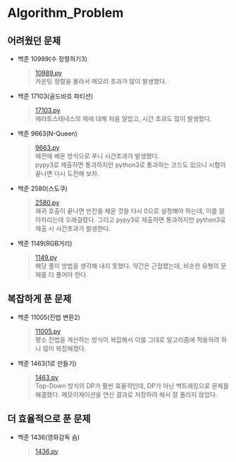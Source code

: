 # Algorithm_Problem
## 어려웠던 문제
- 백준 10989(수 정렬하기3)
  > [10989.py](https://github.com/nhlee98/Algorithm_Problem/blob/main/Baekjoon/%EB%8B%A8%EA%B3%84%EB%B3%84%EB%A1%9C%ED%92%80%EC%96%B4%EB%B3%B4%EA%B8%B0/13_%EC%A0%95%EB%A0%AC/10989.py)  
  > 카운팅 정렬을 몰라서 메모리 초과가 많이 발생했다.
- 백준 17103(골드바흐 파티션)
  > [17103.py](https://github.com/nhlee98/Algorithm_Problem/blob/main/Baekjoon/%EB%8B%A8%EA%B3%84%EB%B3%84%EB%A1%9C%ED%92%80%EC%96%B4%EB%B3%B4%EA%B8%B0/15_%EC%95%BD%EC%88%98_%EB%B0%B0%EC%88%98_%EC%86%8C%EC%88%982/17103.py)  
  > 에라토스테네스의 체에 대해 처음 알았고, 시간 초과도 많이 발생했다.
- 백준 9663(N-Queen)
  > [9663.py](https://github.com/nhlee98/Algorithm_Problem/blob/main/Baekjoon/%EB%8B%A8%EA%B3%84%EB%B3%84%EB%A1%9C%ED%92%80%EC%96%B4%EB%B3%B4%EA%B8%B0/22_%EB%B0%B1%ED%8A%B8%EB%9E%98%ED%82%B9/9663.py)   
  > 예전에 배운 방식으로 푸니 시간초과가 발생했다.   
  > pypy3로 제출하면 통과하지만 python3로 통과하는 코드도 있으니 시험이 끝나면 다시 도전해 보자.
- 백준 2580(스도쿠)
  > [2580.py](https://github.com/nhlee98/Algorithm_Problem/blob/main/Baekjoon/%EB%8B%A8%EA%B3%84%EB%B3%84%EB%A1%9C%ED%92%80%EC%96%B4%EB%B3%B4%EA%B8%B0/22_%EB%B0%B1%ED%8A%B8%EB%9E%98%ED%82%B9/2580.py)   
  > 재귀 호출이 끝나면 빈칸을 채운 것을 다시 0으로 설정해야 하는데, 이를 알아차리는데 오래걸렸다.
  > 그리고 pypy3로 제출하면 통과하지만 python3로 제출 시 시간초과가 발생한다.
- 백준 1149(RGB거리)
  > [1149.py](https://github.com/nhlee98/Algorithm_Problem/blob/main/Baekjoon/%EB%8B%A8%EA%B3%84%EB%B3%84%EB%A1%9C%ED%92%80%EC%96%B4%EB%B3%B4%EA%B8%B0/23_%EB%8F%99%EC%A0%81_%EA%B3%84%ED%9A%8D%EB%B2%951/1149.py)   
  > 해당 풀이 방법을 생각해 내지 못했다. 약간은 근접했는데, 비슷한 유형의 문제를 더 풀어야 한다.

## 복잡하게 푼 문제
- 백준 11005(진법 변환2)
  > [11005.py](https://github.com/nhlee98/Algorithm_Problem/blob/main/Baekjoon/%EB%8B%A8%EA%B3%84%EB%B3%84%EB%A1%9C%ED%92%80%EC%96%B4%EB%B3%B4%EA%B8%B0/8_%EC%9D%BC%EB%B0%98%EC%88%98%ED%95%991/11005.py)   
  > 평소 진법을 계산하는 방식이 복잡해서 이를 그대로 알고리즘에 적용하려 하니 많이 복잡해졌다.
- 백준 1463(1로 만들기)
  > [1463.py](https://github.com/nhlee98/Algorithm_Problem/blob/main/Baekjoon/%EB%8B%A8%EA%B3%84%EB%B3%84%EB%A1%9C%ED%92%80%EC%96%B4%EB%B3%B4%EA%B8%B0/23_%EB%8F%99%EC%A0%81_%EA%B3%84%ED%9A%8D%EB%B2%951/1463.py)   
  > Top-Down 방식의 DP가 훨씬 효율적인데, DP가 아닌 백트래킹으로 문제를 해결했다.
  > 메모이제이션을 연산 결과로 저장하려 해서 잘 풀리지 않았다.
  
## 더 효율적으로 푼 문제
- 백준 1436(영화감독 숌)
  > [1436.py](https://github.com/nhlee98/Algorithm_Problem/blob/main/Baekjoon/%EB%8B%A8%EA%B3%84%EB%B3%84%EB%A1%9C%ED%92%80%EC%96%B4%EB%B3%B4%EA%B8%B0/12_%EB%B8%8C%EB%A3%A8%ED%8A%B8_%ED%8F%AC%EC%8A%A4/1436.py)
